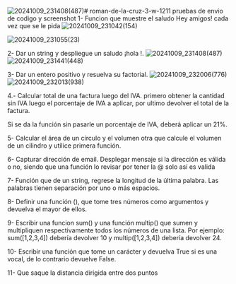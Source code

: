![20241009_231408(487)](https://github.com/user-attachments/assets/55a59aee-0605-4e8e-917e-8a85bfd61c28)# roman-de-la-cruz-3-w-1211
pruebas de envio de codigo y screenshot
1- Funcion que muestre el saludo Hey amigos! cada vez que se le pida
![20241009_231042(154)](https://github.com/user-attachments/assets/4772d070-a465-4dc5-807f-38e5cc27cb3b)

![20241009_231055(23)](https://github.com/user-attachments/assets/6d557aeb-55ca-4f42-baee-6c3a9f1134cb)


2- Dar un string <nombre> y despliegue un saludo ¡hola <nombre>!.
![20241009_231408(487)](https://github.com/user-attachments/assets/629dbb4b-3b86-4614-8390-547e65823ed5)
![20241009_231441(448)](https://github.com/user-attachments/assets/9d4311b6-39ed-4990-a551-6f56f930f49c)


3- Dar un entero positivo y resuelva su factorial.
![20241009_232006(776)](https://github.com/user-attachments/assets/99bd3307-b03f-4180-8cd2-c6ff4a1b4998)
![20241009_232013(938)](https://github.com/user-attachments/assets/59fbdf65-3c0a-4666-b916-2a602318653e)


4.- Calcular total de una factura luego del IVA. 
primero obtener la cantidad sin IVA 
luego el porcentaje de IVA a aplicar, 
por ultimo devolver el total de la factura. 

Si se da la función sin pasarle un porcentaje de IVA, deberá aplicar un 21%.

5- Calcular el área de un círculo  y el volumen 
otra que calcule el volumen de un cilindro y utilice  primera función.

6- Capturar dirección de email. Desplegar mensaje si la dirección es válida o no, siendo que una función lo revisar por tener la @ solo así es valida

7- Función que de un string, regrese la longitud de la última palabra. Las palabras tienen separación por uno o más espacios.

8- Definir una función (), que tome tres números como argumentos y devuelva el
mayor de ellos.

9- Escribir una funcion sum() y una función multip() que sumen y multipliquen respectivamente
todos los números de una lista. Por ejemplo: sum([1,2,3,4]) debería devolver 10 y multip([1,2,3,4])
debería devolver 24.

10- Escribir una función que tome un carácter y devuelva True si es una vocal, de lo contrario
devuelve False.

11-  Que saque la distancia dirigida entre dos puntos
